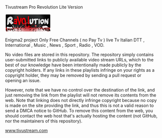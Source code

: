 Tivustream Pro Revolution Lite Version

<img src="https://github.com/Belfagor2005/revolutionlite/blob/main/usr/lib/enigma2/python/Plugins/Extensions/revolution/logo.png">

Enigma2 project
Only Free Channels ( no Pay Tv ) 
live Tv Italian DTT , International , 
Music , News , Sport , Radio , VOD.



No video files are stored in this repository. The repository simply contains user-submitted links to publicly available video stream URLs, which to the best of our knowledge have been intentionally made publicly by the copyright holders. If any links in these playlists infringe on your rights as a copyright holder, they may be removed by sending a pull request or opening an issue.

However, note that we have no control over the destination of the link, and just removing the link from the playlist will not remove its contents from the web. Note that linking does not directly infringe copyright because no copy is made on the site providing the link, and thus this is not a valid reason to send a DMCA notice to GitHub. To remove this content from the web, you should contact the web host that's actually hosting the content (not GitHub, nor the maintainers of this repository).


www.tivustream.com
